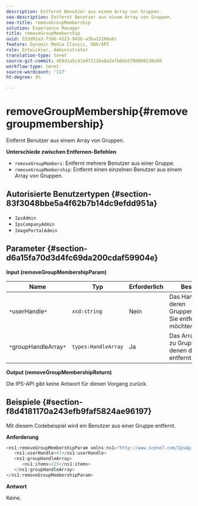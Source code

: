 ```yaml
---
description: Entfernt Benutzer aus einem Array von Gruppen.
seo-description: Entfernt Benutzer aus einem Array von Gruppen.
seo-title: removeGroupMembership
solution: Experience Manager
title: removeGroupMembership
uuid: 553d91a3-73d6-4323-9436-a3ba13260a6c
feature: Dynamic Media Classic, SDK/API
role: Entwickler, Administrator
translation-type: tm+mt
source-git-commit: 469d1a5c43a972116a8a2efb0de5708800130a99
workflow-type: tm+mt
source-wordcount: '117'
ht-degree: 9%

---
```



# removeGroupMembership{#removegroupmembership}

Entfernt Benutzer aus einem Array von Gruppen.

**Unterschiede zwischen Entfernen-Befehlen**

* `removeGroupMembers`: Entfernt mehrere Benutzer aus einer Gruppe.
* `removeGroupMembership`: Entfernt einen einzelnen Benutzer aus einem Array von Gruppen.

## Autorisierte Benutzertypen {#section-83f3048bbe5a4f62b7b14dc9efdd951a}

* `IpsAdmin`
* `IpsCompanyAdmin`
* `ImagePortalAdmin`

## Parameter {#section-d6a15fa70d3d4fc69da200cdaf59904e}

**Input (removeGroupMembershipParam)**

| Name | Typ | Erforderlich | Beschreibung |
|---|---|---|---|
| `*`userHandle`*` | `xsd:string` | Nein | Das Handle der Firma, deren Gruppenmitgliedschaft Sie entfernen möchten. |
| `*`groupHandleArray`*` | `types:HandleArray` | Ja | Das Array der Griffe zu Gruppen, aus denen die Firma entfernt werden soll. |

**Output (removeGroupMembershipReturn)**

Die IPS-API gibt keine Antwort für diesen Vorgang zurück.

## Beispiele {#section-f8d4181170a243efb9faf5824ae96197}

Mit diesem Codebeispiel wird ein Benutzer aus einer Gruppe entfernt.

**Anforderung**

```java
<ns1:removeGroupMembershipParam xmlns:ns1="http://www.scene7.com/IpsApi/xsd">
   <ns1:userHandle>47</ns1:userHandle>
   <ns1:groupHandleArray>
      <ns1:items>225</ns1:items>
   </ns1:groupHandleArray>
</ns1:removeGroupMembershipParam>
```

**Antwort**

Keine.
